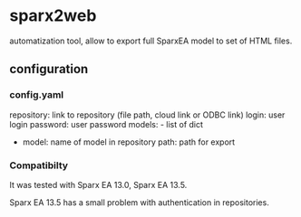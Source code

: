 # sparx2web
automatization tool, allow to export full SparxEA model to set of HTML files.

## configuration
### config.yaml

repository: link to repository (file path, cloud link or ODBC link)
login: user login
password: user password
models: - list of dict
- model: name of model in repository
  path: path for export
                       
### Compatibilty
It was tested with Sparx EA 13.0, Sparx EA 13.5.

Sparx EA 13.5 has a small problem with authentication in repositories.